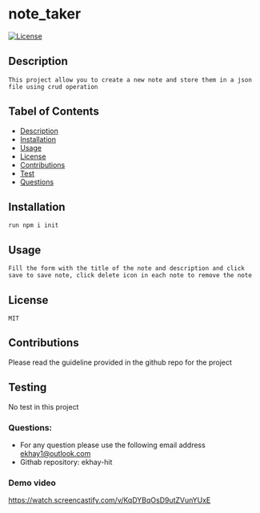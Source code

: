 # note_taker

[![License](https://img.shields.io/badge/License-MIT-blue.svg)](https://opensource.org/licenses/MIT)
     
## Description
    This project allow you to create a new note and store them in a json file using crud operation

## Tabel of Contents

* [Description](#Description)
* [Installation](#Installation)
* [Usage](#Usage)
* [License](#License)
* [Contributions](#Contributions)
* [Test](#Test)
* [Questions](#Questions)
    
## Installation 
    run npm i init

 ## Usage
    Fill the form with the title of the note and description and click save to save note, click delete icon in each note to remove the note

## License
    MIT

## Contributions
Please read the guideline provided in the github repo for the project

## Testing
No test in this project 


### Questions:

* For any question please use the following email address ekhay1@outlook.com
* Githab repository: ekhay-hit

### Demo video

https://watch.screencastify.com/v/KqDYBqOsD9utZVunYUxE